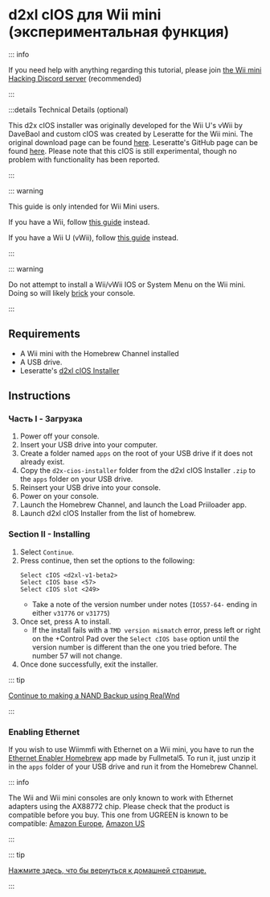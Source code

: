 # d2xl cIOS для Wii mini (экспериментальная функция)

::: info

If you need help with anything regarding this tutorial, please join [the Wii mini Hacking Discord server](https://discord.gg/6ryxnkS) (recommended)

:::

:::details Technical Details (optional)

This d2x cIOS installer was originally developed for the Wii U's vWii by DaveBaol and custom cIOS was created by Leseratte for the Wii mini. The original download page can be found [here](https://wii.leseratte10.de/d2xl-cIOS/). Leseratte's GitHub page can be found [here](https://github.com/Leseratte10/d2xl-cios). Please note that this cIOS is still experimental, though no problem with functionality has been reported.

:::

::: warning

This guide is only intended for Wii Mini users.

If you have a Wii, follow [this guide](cios) instead.

If you have a Wii U (vWii), follow [this guide](cios-vwii) instead.

:::

::: warning

Do not attempt to install a Wii/vWii IOS or System Menu on the Wii mini. Doing so will likely [brick](bricks#ios-brick) your console.

:::

## Requirements

- A Wii mini with the Homebrew Channel installed
- A USB drive.
- Leseratte's [d2xl cIOS Installer](/assets/files/d2xl_wii_mini_cIOS_installer_v1_beta2.zip)

## Instructions

### Часть I - Загрузка

1. Power off your console.
2. Insert your USB drive into your computer.
3. Create a folder named `apps` on the root of your USB drive if it does not already exist.
4. Copy the `d2x-cios-installer` folder from the d2xl cIOS Installer `.zip` to the `apps` folder on your USB drive.
5. Reinsert your USB drive into your console.
6. Power on your console.
7. Launch the Homebrew Channel, and launch the Load Priiloader app.
8. Launch d2xl cIOS Installer from the list of homebrew.

### Section II - Installing

1. Select `Continue`.
2. Press continue, then set the options to the following:
   ```
   Select cIOS <d2xl-v1-beta2>
   Select cIOS base <57>
   Select cIOS slot <249>
   ```
   - Take a note of the version number under notes (`IOS57-64-` ending in either `v31776` or `v31775`)
3. Once set, press A to install.
   - If the install fails with a `TMD version mismatch` error, press left or right on the +Control Pad over the `Select cIOS base` option until the version number is different than the one you tried before. The number 57 will not change.
4. Once done successfully, exit the installer.

::: tip

[Continue to making a NAND Backup using RealWnd](wnd-mini)

:::

### Enabling Ethernet

If you wish to use Wiimmfi with Ethernet on a Wii mini, you have to run the [Ethernet Enabler Homebrew](/assets/files/Wii_Mini_Ethernet_Enable.zip) app made by Fullmetal5. To run it, just unzip it in the `apps` folder of your USB drive and run it from the Homebrew Channel.

::: info

The Wii and Wii mini consoles are only known to work with Ethernet adapters using the AX88772 chip. Please check that the product is compatible before you buy. This one from UGREEN is known to be compatible: [Amazon Europe](https://www.amazon.de/dp/B00MYT481C), [Amazon US](https://a.co/d/3OcSJDS)

:::

::: tip

[Нажмите здесь, что бы вернуться к домашней странице.](site-navigation)

:::
